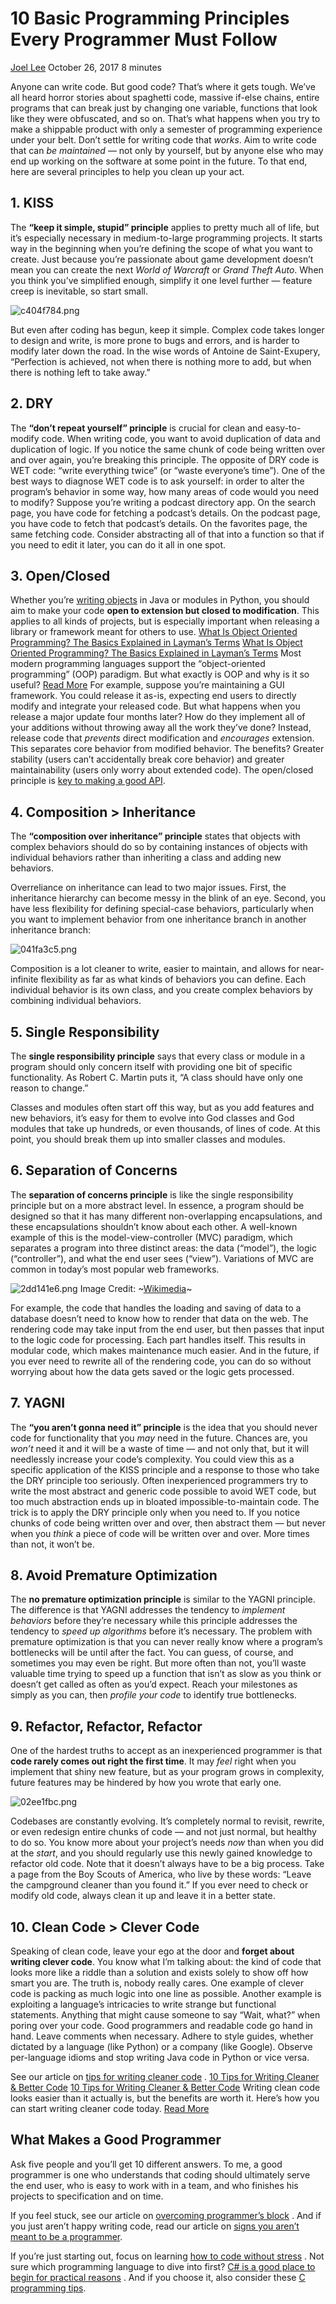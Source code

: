 # 10 Basic Programming Principles Every Programmer Must Follow

 [Joel Lee](https://www.makeuseof.com/tag/author/joellee/)  October 26, 2017 8 minutes

Anyone can write code. But good code? That’s where it gets tough.
We’ve all heard horror stories about spaghetti code, massive if-else chains, entire programs that can break just by changing one variable, functions that look like they were obfuscated, and so on. That’s what happens when you try to make a shippable product with only a semester of programming experience under your belt.
Don’t settle for writing code that *works*. Aim to write code that can *be maintained* — not only by yourself, but by anyone else who may end up working on the software at some point in the future. To that end, here are several principles to help you clean up your act.

## 1. KISS

The **“keep it simple, stupid” principle** applies to pretty much all of life, but it’s especially necessary in medium-to-large programming projects.
It starts way in the beginning when you’re defining the scope of what you want to create. Just because you’re passionate about game development doesn’t mean you can create the next *World of Warcraft* or *Grand Theft Auto*. When you think you’ve simplified enough, simplify it one level further — feature creep is inevitable, so start small.

![c404f784.png](.assets/c404f784.png)

But even after coding has begun, keep it simple. Complex code takes longer to design and write, is more prone to bugs and errors, and is harder to modify later down the road. In the wise words of Antoine de Saint-Exupery, “Perfection is achieved, not when there is nothing more to add, but when there is nothing left to take away.”

## 2. DRY

The **“don’t repeat yourself” principle** is crucial for clean and easy-to-modify code. When writing code, you want to avoid duplication of data and duplication of logic. If you notice the same chunk of code being written over and over again, you’re breaking this principle.
The opposite of DRY code is WET code: “write everything twice” (or “waste everyone’s time”). One of the best ways to diagnose WET code is to ask yourself: in order to alter the program’s behavior in some way, how many areas of code would you need to modify?
Suppose you’re writing a podcast directory app. On the search page, you have code for fetching a podcast’s details. On the podcast page, you have code to fetch that podcast’s details. On the favorites page, the same fetching code. Consider abstracting all of that into a function so that if you need to edit it later, you can do it all in one spot.

## 3. Open/Closed

Whether you’re  [writing objects](https://www.makeuseof.com/tag/object-oriented-programming-explained/)  in Java or modules in Python, you should aim to make your code **open to extension but closed to modification**. This applies to all kinds of projects, but is especially important when releasing a library or framework meant for others to use.
 [What Is Object Oriented Programming? The Basics Explained in Layman’s Terms](https://www.makeuseof.com/tag/object-oriented-programming-explained/)   [What Is Object Oriented Programming? The Basics Explained in Layman’s Terms](https://www.makeuseof.com/tag/object-oriented-programming-explained/)  Most modern programming languages support the “object-oriented programming” (OOP) paradigm. But what exactly is OOP and why is it so useful?  [Read More](https://www.makeuseof.com/tag/object-oriented-programming-explained/)
For example, suppose you’re maintaining a GUI framework. You could release it as-is, expecting end users to directly modify and integrate your released code. But what happens when you release a major update four months later? How do they implement all of your additions without throwing away all the work they’ve done?
Instead, release code that *prevents* direct modification and *encourages* extension. This separates core behavior from modified behavior. The benefits? Greater stability (users can’t accidentally break core behavior) and greater maintainability (users only worry about extended code). The open/closed principle is  [key to making a good API](https://www.makeuseof.com/tag/api-good-technology-explained/).

## 4. Composition > Inheritance

The **“composition over inheritance” principle** states that objects with complex behaviors should do so by containing instances of objects with individual behaviors rather than inheriting a class and adding new behaviors.

Overreliance on inheritance can lead to two major issues. First, the inheritance hierarchy can become messy in the blink of an eye. Second, you have less flexibility for defining special-case behaviors, particularly when you want to implement behavior from one inheritance branch in another inheritance branch:

![041fa3c5.png](.assets/041fa3c5.png)

Composition is a lot cleaner to write, easier to maintain, and allows for near-infinite flexibility as far as what kinds of behaviors you can define. Each individual behavior is its own class, and you create complex behaviors by combining individual behaviors.

## 5. Single Responsibility

The **single responsibility principle** says that every class or module in a program should only concern itself with providing one bit of specific functionality. As Robert C. Martin puts it, “A class should have only one reason to change.”

Classes and modules often start off this way, but as you add features and new behaviors, it’s easy for them to evolve into God classes and God modules that take up hundreds, or even thousands, of lines of code. At this point, you should break them up into smaller classes and modules.

## 6. Separation of Concerns

The **separation of concerns principle** is like the single responsibility principle but on a more abstract level. In essence, a program should be designed so that it has many different non-overlapping encapsulations, and these encapsulations shouldn’t know about each other.
A well-known example of this is the model-view-controller (MVC) paradigm, which separates a program into three distinct areas: the data (“model”), the logic (“controller”), and what the end user sees (“view”). Variations of MVC are common in today’s most popular web frameworks.

![2dd141e6.png](.assets/2dd141e6.png)
Image Credit: ~[Wikimedia](https://commons.wikimedia.org/wiki/File:MVC_Diagram_(Model-View-Controller).svg)~

For example, the code that handles the loading and saving of data to a database doesn’t need to know how to render that data on the web. The rendering code may take input from the end user, but then passes that input to the logic code for processing. Each part handles itself.
This results in modular code, which makes maintenance much easier. And in the future, if you ever need to rewrite all of the rendering code, you can do so without worrying about how the data gets saved or the logic gets processed.

## 7. YAGNI

The **“you aren’t gonna need it” principle** is the idea that you should never code for functionality that you *may* need in the future. Chances are, you *won’t* need it and it will be a waste of time — and not only that, but it will needlessly increase your code’s complexity.
You could view this as a specific application of the KISS principle and a response to those who take the DRY principle too seriously. Often inexperienced programmers try to write the most abstract and generic code possible to avoid WET code, but too much abstraction ends up in bloated impossible-to-maintain code.
The trick is to apply the DRY principle only when you need to. If you notice chunks of code being written over and over, then abstract them — but never when you *think* a piece of code will be written over and over. More times than not, it won’t be.

## 8. Avoid Premature Optimization

The **no premature optimization principle** is similar to the YAGNI principle. The difference is that YAGNI addresses the tendency to *implement behaviors* before they’re necessary while this principle addresses the tendency to *speed up algorithms* before it’s necessary.
The problem with premature optimization is that you can never really know where a program’s bottlenecks will be until after the fact. You can guess, of course, and sometimes you may even be right. But more often than not, you’ll waste valuable time trying to speed up a function that isn’t as slow as you think or doesn’t get called as often as you’d expect.
Reach your milestones as simply as you can, then *profile your code* to identify true bottlenecks.

## 9. Refactor, Refactor, Refactor

One of the hardest truths to accept as an inexperienced programmer is that **code rarely comes out right the first time**. It may *feel* right when you implement that shiny new feature, but as your program grows in complexity, future features may be hindered by how you wrote that early one.

![02ee1fbc.png](.assets/02ee1fbc.png)

Codebases are constantly evolving. It’s completely normal to revisit, rewrite, or even redesign entire chunks of code — and not just normal, but healthy to do so. You know more about your project’s needs *now* than when you did at the *start*, and you should regularly use this newly gained knowledge to refactor old code.
Note that it doesn’t always have to be a big process. Take a page from the Boy Scouts of America, who live by these words: “Leave the campground cleaner than you found it.” If you ever need to check or modify old code, always clean it up and leave it in a better state.

## 10. Clean Code > Clever Code

Speaking of clean code, leave your ego at the door and **forget about writing clever code**. You know what I’m talking about: the kind of code that looks more like a riddle than a solution and exists solely to show off how smart you are. The truth is, nobody really cares.
One example of clever code is packing as much logic into one line as possible. Another example is exploiting a language’s intricacies to write strange but functional statements. Anything that might cause someone to say “Wait, what?” when poring over your code.
Good programmers and readable code go hand in hand. Leave comments when necessary. Adhere to style guides, whether dictated by a language (like Python) or a company (like Google). Observe per-language idioms and stop writing Java code in Python or vice versa. 

See our article on  [tips for writing cleaner code](https://www.makeuseof.com/tag/10-tips-writing-cleaner-better-code/) .
 [10 Tips for Writing Cleaner & Better Code](https://www.makeuseof.com/tag/10-tips-writing-cleaner-better-code/)   [10 Tips for Writing Cleaner & Better Code](https://www.makeuseof.com/tag/10-tips-writing-cleaner-better-code/)  Writing clean code looks easier than it actually is, but the benefits are worth it. Here’s how you can start writing cleaner code today.  [Read More](https://www.makeuseof.com/tag/10-tips-writing-cleaner-better-code/)

## What Makes a Good Programmer

Ask five people and you’ll get 10 different answers. To me, a good programmer is one who understands that coding should ultimately serve the end user, who is easy to work with in a team, and who finishes his projects to specification and on time.

If you feel stuck, see our article on  [overcoming programmer’s block](https://www.makeuseof.com/tag/5-ways-beat-programmers-block-right-now/) . And if you just aren’t happy writing code, read our article on  [signs you aren’t meant to be a programmer](https://www.makeuseof.com/tag/6-signs-meant-programmer/).

If you’re just starting out, focus on learning  [how to code without stress](https://www.makeuseof.com/tag/learn-programming-without-stress/) . Not sure which programming language to dive into first?  [C# is a good place to begin for practical reasons](https://www.makeuseof.com/tag/reasons-to-learn-csharp/) . And if you choose it, also consider these  [C programming tips](https://www.makeuseof.com/tag/c-programming-tips-to-get-started/).
